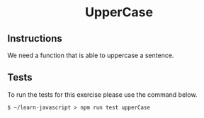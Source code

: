 <h1 align="middle"> UpperCase </h1>

## Instructions

We need a function that is able to uppercase a sentence.

## Tests
To run the tests for this exercise please use the command below.
```
$ ~/learn-javascript > npm run test upperCase
```
